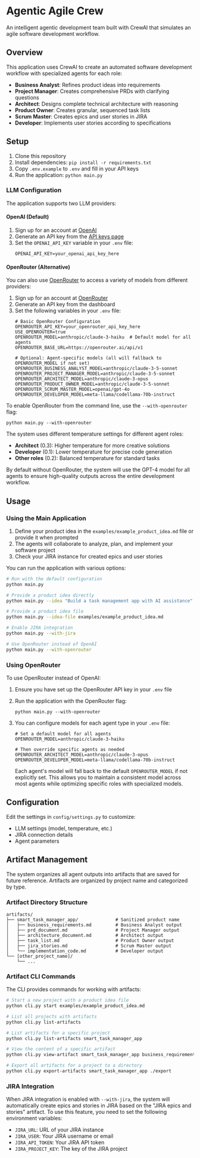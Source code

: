 # Agentic Agile Crew

An intelligent agentic development team built with CrewAI that simulates an agile software development workflow.

## Overview

This application uses CrewAI to create an automated software development workflow with specialized agents for each role:

- **Business Analyst**: Refines product ideas into requirements
- **Project Manager**: Creates comprehensive PRDs with clarifying questions
- **Architect**: Designs complete technical architecture with reasoning
- **Product Owner**: Creates granular, sequenced task lists
- **Scrum Master**: Creates epics and user stories in JIRA
- **Developer**: Implements user stories according to specifications

## Setup

1. Clone this repository
2. Install dependencies: `pip install -r requirements.txt`
3. Copy `.env.example` to `.env` and fill in your API keys
4. Run the application: `python main.py`

### LLM Configuration

The application supports two LLM providers:

#### OpenAI (Default)

1. Sign up for an account at [OpenAI](https://platform.openai.com/)
2. Generate an API key from the [API keys page](https://platform.openai.com/api-keys)
3. Set the `OPENAI_API_KEY` variable in your `.env` file:
   ```
   OPENAI_API_KEY=your_openai_api_key_here
   ```

#### OpenRouter (Alternative)

You can also use [OpenRouter](https://openrouter.ai/) to access a variety of models from different providers:

1. Sign up for an account at [OpenRouter](https://openrouter.ai/)
2. Generate an API key from the dashboard
3. Set the following variables in your `.env` file:
   ```
   # Basic OpenRouter Configuration
   OPENROUTER_API_KEY=your_openrouter_api_key_here
   USE_OPENROUTER=true
   OPENROUTER_MODEL=anthropic/claude-3-haiku  # Default model for all agents
   OPENROUTER_BASE_URL=https://openrouter.ai/api/v1
   
   # Optional: Agent-specific models (all will fallback to OPENROUTER_MODEL if not set)
   OPENROUTER_BUSINESS_ANALYST_MODEL=anthropic/claude-3-5-sonnet
   OPENROUTER_PROJECT_MANAGER_MODEL=anthropic/claude-3-5-sonnet
   OPENROUTER_ARCHITECT_MODEL=anthropic/claude-3-opus
   OPENROUTER_PRODUCT_OWNER_MODEL=anthropic/claude-3-5-sonnet
   OPENROUTER_SCRUM_MASTER_MODEL=openai/gpt-4o
   OPENROUTER_DEVELOPER_MODEL=meta-llama/codellama-70b-instruct
   ```

To enable OpenRouter from the command line, use the `--with-openrouter` flag:
```
python main.py --with-openrouter
```

The system uses different temperature settings for different agent roles:
- **Architect** (0.3): Higher temperature for more creative solutions
- **Developer** (0.1): Lower temperature for precise code generation
- **Other roles** (0.2): Balanced temperature for standard tasks

By default without OpenRouter, the system will use the GPT-4 model for all agents to ensure high-quality outputs across the entire development workflow.

## Usage

### Using the Main Application

1. Define your product idea in the `examples/example_product_idea.md` file or provide it when prompted
2. The agents will collaborate to analyze, plan, and implement your software project
3. Check your JIRA instance for created epics and user stories

You can run the application with various options:

```bash
# Run with the default configuration
python main.py

# Provide a product idea directly
python main.py --idea "Build a task management app with AI assistance"

# Provide a product idea file
python main.py --idea-file examples/example_product_idea.md

# Enable JIRA integration
python main.py --with-jira

# Use OpenRouter instead of OpenAI
python main.py --with-openrouter
```

### Using OpenRouter

To use OpenRouter instead of OpenAI:

1. Ensure you have set up the OpenRouter API key in your `.env` file
2. Run the application with the OpenRouter flag:
   ```
   python main.py --with-openrouter
   ```

3. You can configure models for each agent type in your `.env` file:
   
   ```
   # Set a default model for all agents
   OPENROUTER_MODEL=anthropic/claude-3-haiku
   
   # Then override specific agents as needed
   OPENROUTER_ARCHITECT_MODEL=anthropic/claude-3-opus
   OPENROUTER_DEVELOPER_MODEL=meta-llama/codellama-70b-instruct
   ```
   
   Each agent's model will fall back to the default `OPENROUTER_MODEL` if not explicitly set. This allows you to maintain a consistent model across most agents while optimizing specific roles with specialized models.

## Configuration

Edit the settings in `config/settings.py` to customize:

- LLM settings (model, temperature, etc.)
- JIRA connection details
- Agent parameters

## Artifact Management

The system organizes all agent outputs into artifacts that are saved for future reference. Artifacts are organized by project name and categorized by type.

### Artifact Directory Structure

```
artifacts/
├── smart_task_manager_app/              # Sanitized product name
│   ├── business_requirements.md         # Business Analyst output
│   ├── prd_document.md                  # Project Manager output
│   ├── architecture_document.md         # Architect output
│   ├── task_list.md                     # Product Owner output
│   ├── jira_stories.md                  # Scrum Master output
│   └── implementation_code.md           # Developer output
└── [other_project_name]/
    └── ...
```

### Artifact CLI Commands

The CLI provides commands for working with artifacts:

```bash
# Start a new project with a product idea file
python cli.py start examples/example_product_idea.md

# List all projects with artifacts
python cli.py list-artifacts

# List artifacts for a specific project
python cli.py list-artifacts smart_task_manager_app

# View the content of a specific artifact
python cli.py view-artifact smart_task_manager_app business_requirements.md

# Export all artifacts for a project to a directory
python cli.py export-artifacts smart_task_manager_app ./export
```

### JIRA Integration

When JIRA integration is enabled with `--with-jira`, the system will automatically create epics and stories in JIRA based on the "JIRA epics and stories" artifact. To use this feature, you need to set the following environment variables:

- `JIRA_URL`: URL of your JIRA instance
- `JIRA_USER`: Your JIRA username or email
- `JIRA_API_TOKEN`: Your JIRA API token
- `JIRA_PROJECT_KEY`: The key of the JIRA project
